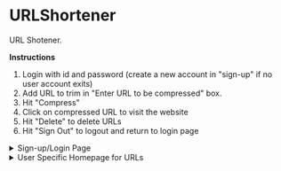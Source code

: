 # URLShortener

URL Shotener.

**Instructions**
1. Login with id and password (create a new account in "sign-up" if no user account exits)
2. Add URL to trim in "Enter URL to be compressed" box.
3. Hit "Compress"
4. Click on compressed URL to visit the website
5. Hit "Delete" to delete URLs
6. Hit "Sign Out" to logout and return to login page


<details>
<summary>Sign-up/Login Page</summary>

</details>

<details>
<summary>User Specific Homepage for URLs</summary>

</details>
